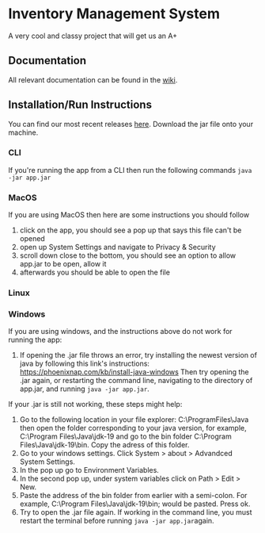 # Inventory Management System
A very cool and classy project that will get us an A+

## Documentation
All relevant documentation can be found in the [wiki](https://github.com/Macintosh001/EECS-3311-final-project/wiki).

## Installation/Run Instructions
You can find our most recent releases [here](https://github.com/Macintosh001/EECS-3311-final-project/releases). Download the jar file onto your machine.

### CLI
If you're running the app from a CLI then run the following commands `java -jar app.jar`

### MacOS
If you are using MacOS then here are some instructions you should follow
1. click on the app, you should see a pop up that says this file can't be opened
2. open up System Settings and navigate to Privacy & Security
3. scroll down close to the bottom, you should see an option to allow app.jar to be open, allow it
4. afterwards you should be able to open the file

### Linux


### Windows
If you are using windows, and the instructions above do not work for running the app:
1. If opening the .jar file throws an error, try installing the newest version of java by following this link's instructions: https://phoenixnap.com/kb/install-java-windows Then try opening the .jar again, or restarting the command line, navigating to the directory of app.jar, and running `java -jar app.jar`.

If your .jar is still not working, these steps might help:
1.  Go to the following location in your file explorer: C:\ProgramFiles\Java then open the folder corresponding to your java version, for example, C:\Program Files\Java\jdk-19 and go to the bin folder C:\Program Files\Java\jdk-19\bin. Copy the adress of this folder.
2. Go to your windows settings. Click System > about > Advandced System Settings. 
3. In the pop up go to Environment Variables. 
4. In the second pop up, under system variables click on Path > Edit > New. 
5. Paste the address of the bin folder from earlier with a semi-colon. For example, C:\Program Files\Java\jdk-19\bin; would be pasted. Press ok.
6. Try to open the .jar file again. If working in the command line, you must restart the terminal before running `java -jar app.jar`again.
